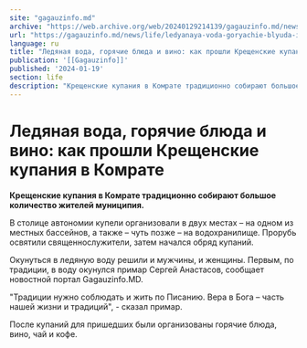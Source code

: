 ```yaml
---
site: "gagauzinfo.md"
archive: "https://web.archive.org/web/20240129214139/gagauzinfo.md/news/life/ledyanaya-voda-goryachie-blyuda-i-vino-kak-proshli-kreschenskie-kupaniya-v-komrate"
url: "https://gagauzinfo.md/news/life/ledyanaya-voda-goryachie-blyuda-i-vino-kak-proshli-kreschenskie-kupaniya-v-komrate"
language: ru
title: "Ледяная вода, горячие блюда и вино: как прошли Крещенские купания в Комрате"
publication: '[[Gagauzinfo]]'
published: '2024-01-19'
section: life
description: "Крещенские купания в Комрате традиционно собирают большое количество жителей муниципия."
---
```


# Ледяная вода, горячие блюда и вино: как прошли Крещенские купания в Комрате

**Крещенские купания в Комрате традиционно собирают большое количество жителей муниципия.**

В столице автономии купели организовали в двух местах – на одном из местных бассейнов, а также – чуть позже – на водохранилище. Прорубь освятили священнослужители, затем начался обряд купаний.

Окунуться в ледяную воду решили и мужчины, и женщины. Первым, по традиции, в воду окунулся примар Сергей Анастасов, сообщает новостной портал Gagauzinfo.MD.

"Традиции нужно соблюдать и жить по Писанию. Вера в Бога – часть нашей жизни и традиций", - сказал примар.

После купаний для пришедших были организованы горячие блюда, вино, чай и кофе.